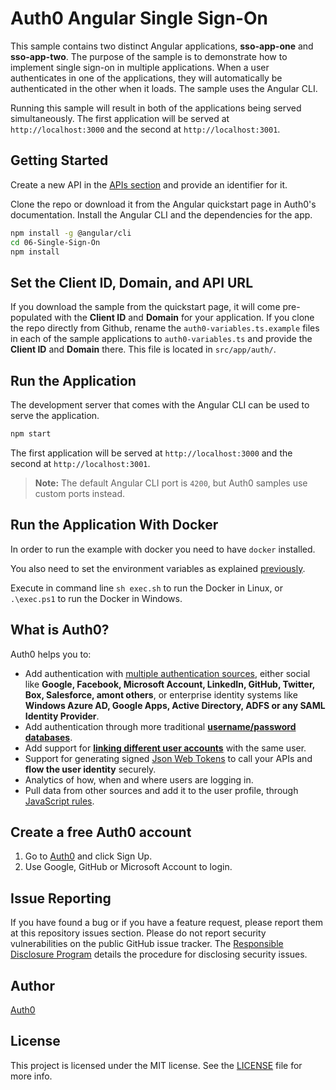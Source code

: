 # Auth0 Angular Single Sign-On

This sample contains two distinct Angular applications, **sso-app-one** and **sso-app-two**. The purpose of the sample is to demonstrate how to implement single sign-on in multiple applications. When a user authenticates in one of the applications, they will automatically be authenticated in the other when it loads. The sample uses the Angular CLI.

Running this sample will result in both of the applications being served simultaneously. The first application will be served at `http://localhost:3000` and the second at `http://localhost:3001`.

## Getting Started

Create a new API in the [APIs section](https://manage.auth0.com/#/apis) and provide an identifier for it.

Clone the repo or download it from the Angular quickstart page in Auth0's documentation. Install the Angular CLI and the dependencies for the app.

```bash
npm install -g @angular/cli
cd 06-Single-Sign-On
npm install
```

## Set the Client ID, Domain, and API URL

If you download the sample from the quickstart page, it will come pre-populated with the **Client ID** and **Domain** for your application. If you clone the repo directly from Github, rename the `auth0-variables.ts.example` files in each of the sample applications to `auth0-variables.ts` and provide the **Client ID** and **Domain** there. This file is located in `src/app/auth/`.

## Run the Application

The development server that comes with the Angular CLI can be used to serve the application.

```bash
npm start
```

The first application will be served at `http://localhost:3000` and the second at `http://localhost:3001`.

> **Note:** The default Angular CLI port is `4200`, but Auth0 samples use custom ports instead.

## Run the Application With Docker

In order to run the example with docker you need to have `docker` installed.

You also need to set the environment variables as explained [previously](#set-the-client-id-domain-and-api-url).

Execute in command line `sh exec.sh` to run the Docker in Linux, or `.\exec.ps1` to run the Docker in Windows.

## What is Auth0?

Auth0 helps you to:

* Add authentication with [multiple authentication sources](https://docs.auth0.com/identityproviders), either social like **Google, Facebook, Microsoft Account, LinkedIn, GitHub, Twitter, Box, Salesforce, amont others**, or enterprise identity systems like **Windows Azure AD, Google Apps, Active Directory, ADFS or any SAML Identity Provider**.
* Add authentication through more traditional **[username/password databases](https://docs.auth0.com/mysql-connection-tutorial)**.
* Add support for **[linking different user accounts](https://docs.auth0.com/link-accounts)** with the same user.
* Support for generating signed [Json Web Tokens](https://docs.auth0.com/jwt) to call your APIs and **flow the user identity** securely.
* Analytics of how, when and where users are logging in.
* Pull data from other sources and add it to the user profile, through [JavaScript rules](https://docs.auth0.com/rules).

## Create a free Auth0 account

1. Go to [Auth0](https://auth0.com/signup) and click Sign Up.
2. Use Google, GitHub or Microsoft Account to login.

## Issue Reporting

If you have found a bug or if you have a feature request, please report them at this repository issues section. Please do not report security vulnerabilities on the public GitHub issue tracker. The [Responsible Disclosure Program](https://auth0.com/whitehat) details the procedure for disclosing security issues.

## Author

[Auth0](https://auth0.com)

## License

This project is licensed under the MIT license. See the [LICENSE](LICENSE.txt) file for more info.

